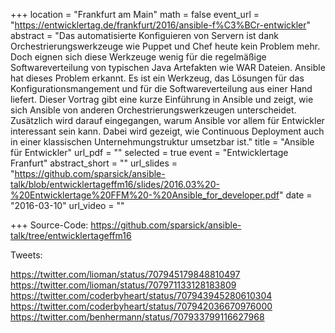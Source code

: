+++
location = "Frankfurt am Main"
math = false
event_url = "https://entwicklertag.de/frankfurt/2016/ansible-f%C3%BCr-entwickler"
abstract = "Das automatisierte Konfiguieren von Servern ist dank Orchestrierungswerkzeuge wie Puppet und Chef heute kein Problem mehr. Doch eignen sich diese Werkzeuge wenig für die regelmäßige Softwareverteilung von typischen Java Artefakten wie WAR Dateien. Ansible hat dieses Problem erkannt. Es ist ein Werkzeug, das Lösungen für das Konfigurationsmangement und für die Softwareverteilung aus einer Hand liefert. Dieser Vortrag gibt eine kurze Einführung in Ansible und zeigt, wie sich Ansible von anderen Orchestrierungswerkzeugen unterscheidet. Zusätzlich wird darauf eingegangen, warum Ansible vor allem für Entwickler interessant sein kann. Dabei wird gezeigt, wie Continuous Deployment auch in einer klassischen Unternehmungstruktur umsetzbar ist."
title = "Ansible für Entwickler"
url_pdf = ""
selected = true
event = "Entwicklertage Franfurt"
abstract_short = ""
url_slides = "https://github.com/sparsick/ansible-talk/blob/entwicklertageffm16/slides/2016.03%20-%20Entwicklertage%20FFM%20-%20Ansible_for_developer.pdf"
date = "2016-03-10"
url_video = ""

+++
Source-Code: https://github.com/sparsick/ansible-talk/tree/entwicklertageffm16

Tweets:

https://twitter.com/lioman/status/707945179848810497
https://twitter.com/lioman/status/707971133128183809
https://twitter.com/coderbyheart/status/707943945280610304
https://twitter.com/coderbyheart/status/707942036670976000
https://twitter.com/benhermann/status/707933799116627968

